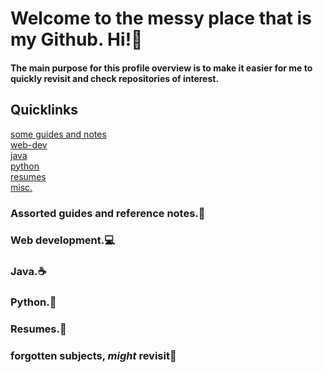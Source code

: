 # Welcome to the messy place that is my Github. Hi!👋  
#### The main purpose for this profile overview is to make it easier for me to quickly revisit and check repositories of interest.

## Quicklinks  
[some guides and notes](#assorted-guides-and-reference-notes)  
[web-dev](#web-development)  
[java](#java)  
[python](#python)  
[resumes](#resumes)  
[misc.](#forgotten-subjects-might-revisit)  

### Assorted guides and reference notes.📖 

### Web development.💻

### Java.☕

### Python.🐍

### Resumes.📰

### forgotten subjects, *might* revisit💭

<!--
**CesarLiChen/CesarLiChen** is a ✨ _special_ ✨ repository because its `README.md` (this file) appears on your GitHub profile.

Here are some ideas to get you started:

- 🔭 I’m currently working on ...
- 🌱 I’m currently learning ...
- 👯 I’m looking to collaborate on ...
- 🤔 I’m looking for help with ...
- 💬 Ask me about ...
- 📫 How to reach me: ...
- 😄 Pronouns: ...
- ⚡ Fun fact: ...
-->
